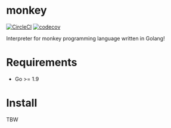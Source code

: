 # monkey
[![CircleCI](https://circleci.com/gh/hitochan777/monkey.svg?style=svg&circle-token=4cfef0dd8d91ff939ea00ba46fd9473f84f91ff6)](https://circleci.com/gh/hitochan777/monkey)
[![codecov](https://codecov.io/gh/hitochan777/monkey/branch/master/graph/badge.svg?token=i6M3zlRSs2)](https://codecov.io/gh/hitochan777/monkey)

Interpreter for monkey programming language written in Golang!

# Requirements

- Go >= 1.9

# Install

TBW

